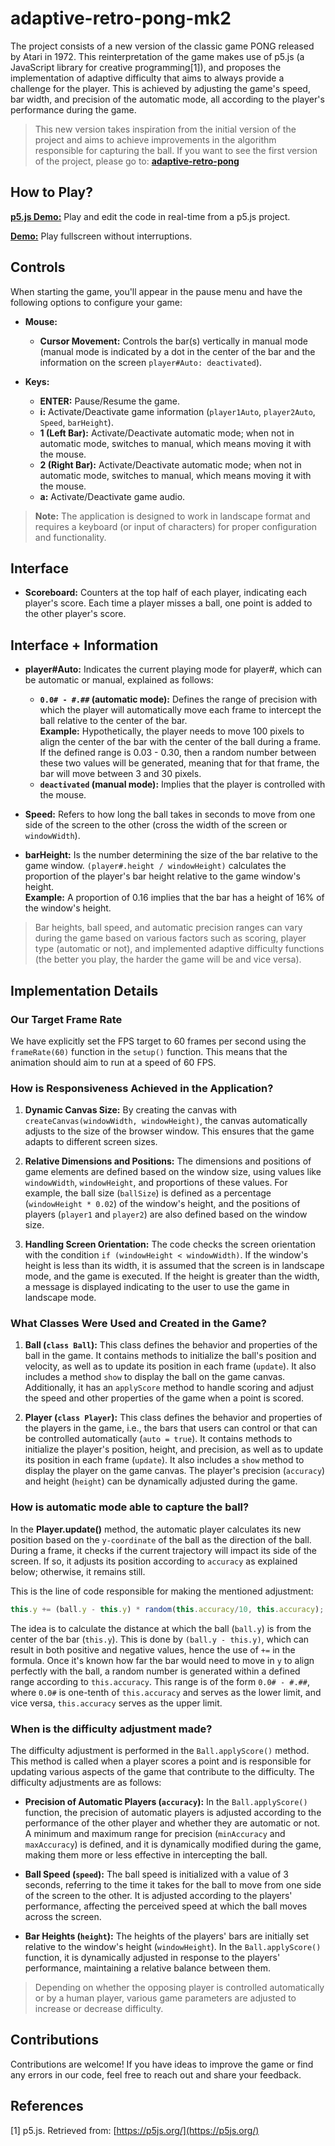 # adaptive-retro-pong-mk2
The project consists of a new version of the classic game PONG released by Atari in 1972. This reinterpretation of the game makes use of p5.js (a JavaScript library for creative programming[1]), and proposes the implementation of adaptive difficulty that aims to always provide a challenge for the player. This is achieved by adjusting the game's speed, bar width, and precision of the automatic mode, all according to the player's performance during the game.

> This new version takes inspiration from the initial version of the project and aims to achieve improvements in the algorithm responsible for capturing the ball. 
If you want to see the first version of the project, please go to: [**adaptive-retro-pong**](https://github.com/dafmontenegro/adaptive-retro-pong)

## How to Play?

[**p5.js Demo:**](https://editor.p5js.org/dafmontenegro/full/Cnx7DpEdd) Play and edit the code in real-time from a p5.js project.

[**Demo:**](https://dafmontenegro.com/adaptive-retro-pong/) Play fullscreen without interruptions.

## Controls
When starting the game, you'll appear in the pause menu and have the following options to configure your game:

- **Mouse:**
  - **Cursor Movement:** Controls the bar(s) vertically in manual mode (manual mode is indicated by a dot in the center of the bar and the information on the screen `player#Auto: deactivated`).

- **Keys:**
  - **ENTER:** Pause/Resume the game.
  - **i:** Activate/Deactivate game information (`player1Auto`, `player2Auto`, `Speed`, `barHeight`).
  - **1 (Left Bar):** Activate/Deactivate automatic mode; when not in automatic mode, switches to manual, which means moving it with the mouse.
  - **2 (Right Bar):** Activate/Deactivate automatic mode; when not in automatic mode, switches to manual, which means moving it with the mouse.
  - **a:** Activate/Deactivate game audio.

> **Note:** The application is designed to work in landscape format and requires a keyboard (or input of characters) for proper configuration and functionality.

## Interface

- **Scoreboard:** Counters at the top half of each player, indicating each player's score. Each time a player misses a ball, one point is added to the other player's score.

## Interface + Information

- **player#Auto:** Indicates the current playing mode for player#, which can be automatic or manual, explained as follows:
    - **`0.0# - #.##` (automatic mode):** Defines the range of precision with which the player will automatically move each frame to intercept the ball relative to the center of the bar. <br>**Example:** Hypothetically, the player needs to move 100 pixels to align the center of the bar with the center of the ball during a frame. If the defined range is 0.03 - 0.30, then a random number between these two values will be generated, meaning that for that frame, the bar will move between 3 and 30 pixels.
    - **`deactivated` (manual mode):** Implies that the player is controlled with the mouse.

- **Speed:** Refers to how long the ball takes in seconds to move from one side of the screen to the other (cross the width of the screen or `windowWidth`).

- **barHeight:** Is the number determining the size of the bar relative to the game window. `(player#.height / windowHeight)` calculates the proportion of the player's bar height relative to the game window's height. <br>**Example:** A proportion of 0.16 implies that the bar has a height of 16% of the window's height.

> Bar heights, ball speed, and automatic precision ranges can vary during the game based on various factors such as scoring, player type (automatic or not), and implemented adaptive difficulty functions (the better you play, the harder the game will be and vice versa).

## Implementation Details

### Our Target Frame Rate

We have explicitly set the FPS target to 60 frames per second using the `frameRate(60)` function in the `setup()` function. This means that the animation should aim to run at a speed of 60 FPS.

### How is Responsiveness Achieved in the Application?

1. **Dynamic Canvas Size:** By creating the canvas with `createCanvas(windowWidth, windowHeight)`, the canvas automatically adjusts to the size of the browser window. This ensures that the game adapts to different screen sizes.

2. **Relative Dimensions and Positions:** The dimensions and positions of game elements are defined based on the window size, using values like `windowWidth`, `windowHeight`, and proportions of these values. For example, the ball size (`ballSize`) is defined as a percentage (`windowHeight * 0.02`) of the window's height, and the positions of players (`player1` and `player2`) are also defined based on the window size.

3. **Handling Screen Orientation:** The code checks the screen orientation with the condition `if (windowHeight < windowWidth)`. If the window's height is less than its width, it is assumed that the screen is in landscape mode, and the game is executed. If the height is greater than the width, a message is displayed indicating to the user to use the game in landscape mode.

### What Classes Were Used and Created in the Game?

1. **Ball (`class Ball`):** This class defines the behavior and properties of the ball in the game. It contains methods to initialize the ball's position and velocity, as well as to update its position in each frame (`update`). It also includes a method `show` to display the ball on the game canvas. Additionally, it has an `applyScore` method to handle scoring and adjust the speed and other properties of the game when a point is scored.

2. **Player (`class Player`):** This class defines the behavior and properties of the players in the game, i.e., the bars that users can control or that can be controlled automatically (`auto = true`). It contains methods to initialize the player's position, height, and precision, as well as to update its position in each frame (`update`). It also includes a `show` method to display the player on the game canvas. The player's precision (`accuracy`) and height (`height`) can be dynamically adjusted during the game.

### How is automatic mode able to capture the ball?

In the **Player.update()** method, the automatic player calculates its new position based on the `y-coordinate` of the ball as the direction of the ball. During a frame, it checks if the current trajectory will impact its side of the screen. If so, it adjusts its position according to `accuracy` as explained below; otherwise, it remains still.

This is the line of code responsible for making the mentioned adjustment:
```javascript
this.y += (ball.y - this.y) * random(this.accuracy/10, this.accuracy);
```
The idea is to calculate the distance at which the ball (`ball.y`) is from the center of the bar (`this.y`). This is done by `(ball.y - this.y)`, which can result in both positive and negative values, hence the use of `+=` in the formula. Once it's known how far the bar would need to move in `y` to align perfectly with the ball, a random number is generated within a defined range according to `this.accuracy`. This range is of the form `0.0# - #.##`, where `0.0#` is one-tenth of `this.accuracy` and serves as the lower limit, and vice versa, `this.accuracy` serves as the upper limit.

### When is the difficulty adjustment made?

The difficulty adjustment is performed in the `Ball.applyScore()` method. This method is called when a player scores a point and is responsible for updating various aspects of the game that contribute to the difficulty. The difficulty adjustments are as follows:

- **Precision of Automatic Players (`accuracy`):** In the `Ball.applyScore()` function, the precision of automatic players is adjusted according to the performance of the other player and whether they are automatic or not. A minimum and maximum range for precision (`minAccuracy` and `maxAccuracy`) is defined, and it is dynamically modified during the game, making them more or less effective in intercepting the ball.

- **Ball Speed (`speed`):** The ball speed is initialized with a value of 3 seconds, referring to the time it takes for the ball to move from one side of the screen to the other. It is adjusted according to the players' performance, affecting the perceived speed at which the ball moves across the screen.

- **Bar Heights (`height`):** The heights of the players' bars are initially set relative to the window's height (`windowHeight`). In the `Ball.applyScore()` function, it is dynamically adjusted in response to the players' performance, maintaining a relative balance between them.

> Depending on whether the opposing player is controlled automatically or by a human player, various game parameters are adjusted to increase or decrease difficulty.

## Contributions
Contributions are welcome! If you have ideas to improve the game or find any errors in our code, feel free to reach out and share your feedback.

## References
[1] p5.js. Retrieved from: [https://p5js.org/](https://p5js.org/)
